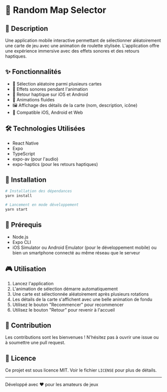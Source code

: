 # 🎲 Random Map Selector

## 📝 Description
Une application mobile interactive permettant de sélectionner aléatoirement une carte de jeu avec une animation de roulette stylisée. L'application offre une expérience immersive avec des effets sonores et des retours haptiques.

## ✨ Fonctionnalités

- 🎯 Sélection aléatoire parmi plusieurs cartes
- 🎵 Effets sonores pendant l'animation
- 📱 Retour haptique sur iOS et Android
- 🎨 Animations fluides
- 🖼️ Affichage des détails de la carte (nom, description, icône)
- 📱 Compatible iOS, Android et Web

## 🛠️ Technologies Utilisées

- React Native
- Expo
- TypeScript
- expo-av (pour l'audio)
- expo-haptics (pour les retours haptiques)

## 🔧 Installation

```bash
# Installation des dépendances
yarn install

# Lancement en mode développement
yarn start
```

## 📱 Prérequis

- Node.js
- Expo CLI
- iOS Simulator ou Android Emulator (pour le développement mobile) ou bien un smartphone connecté au même réseau que le serveur

## 🎮 Utilisation

1. Lancez l'application
2. L'animation de sélection démarre automatiquement
3. Une carte est sélectionnée aléatoirement après plusieurs rotations
4. Les détails de la carte s'affichent avec une belle animation de fondu
5. Utilisez le bouton "Recommencer" pour recommencer
6. Utilisez le bouton "Retour" pour revenir à l'accueil

## 🤝 Contribution

Les contributions sont les bienvenues ! N'hésitez pas à ouvrir une issue ou à soumettre une pull request.

## 📄 Licence

Ce projet est sous licence MIT. Voir le fichier `LICENSE` pour plus de détails.

---

Développé avec ❤️ pour les amateurs de jeux